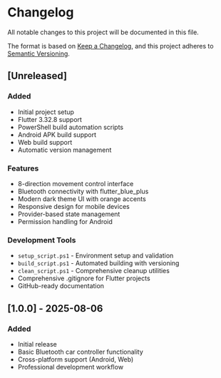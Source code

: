 # Changelog

All notable changes to this project will be documented in this file.

The format is based on [Keep a Changelog](https://keepachangelog.com/en/1.0.0/),
and this project adheres to [Semantic Versioning](https://semver.org/spec/v2.0.0.html).

## [Unreleased]

### Added
- Initial project setup
- Flutter 3.32.8 support
- PowerShell build automation scripts
- Android APK build support
- Web build support
- Automatic version management

### Features
- 8-direction movement control interface
- Bluetooth connectivity with flutter_blue_plus
- Modern dark theme UI with orange accents
- Responsive design for mobile devices
- Provider-based state management
- Permission handling for Android

### Development Tools
- `setup_script.ps1` - Environment setup and validation
- `build_script.ps1` - Automated building with versioning
- `clean_script.ps1` - Comprehensive cleanup utilities
- Comprehensive .gitignore for Flutter projects
- GitHub-ready documentation

## [1.0.0] - 2025-08-06

### Added
- Initial release
- Basic Bluetooth car controller functionality
- Cross-platform support (Android, Web)
- Professional development workflow
